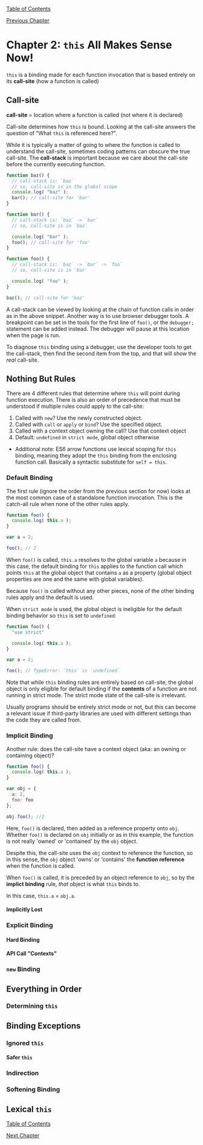 [Table of Contents](_toc.md)

[Previous Chapter](ch1.md)

# Chapter 2: `this` All Makes Sense Now! #
`this` is a binding made for each function invocation that is based entirely
on its **call-site** (how a function is called)

## Call-site ##
**call-site** = location where a function is called (not where it is declared)

Call-site determines how `this` is bound. Looking at the call-site answers the 
question of "What `this` is referenced here?".

While it is typically a matter of going to where the function is called to
understand the call-site, sometimes coding patterns can obscure the true
call-site.  The **call-stack** is important because we care about the call-site
before the currently executing function.

```js
function baz() {
  // call-stack is: `baz`
  // so, call-site is in the global scope
  console.log( "baz" );
  bar(); // call-site for 'bar'
}

function bar() {
  // call-stack is: `baz` -> `bar`
  // so, call-site is in `baz`

  console.log( "bar" );
  foo(); // call-site for 'foo'
}

function foo() {
  // call-stack is: `baz` -> `bar` -> `foo`
  // so, call-site is in 'bar'

  console.log( "foo" );
}

baz(); // call-site for 'baz'
```

A call-stack can be viewed by looking at the chain of function calls in
order as in the above snippet. Another way is to use browser debugger tools.
A breakpoint can be set in the tools for the first line of `foo()`, or the
`debugger;` statement can be added instead.  The debugger will pause at this
location when the page is run.  

To diagnose `this` binding using a debugger, use the developer tools to get
the call-stack, then find the second item from the top, and that will show the
*real* call-site.

## Nothing But Rules ##
There are 4 different rules that determine where `this` will
point during function execution.  There is also an order of
precedence that must be understood if multiple rules could
apply to the call-site:

1. Called with `new`? Use the newly constructed object.
2. Called with `call` or `apply` or `bind`? Use the specified
object.
3. Called with a context object owning the call? Use that
context object
4. Default: `undefined` in `strict mode`, global object
otherwise

- Additional note: ES6 arrow functions use lexical scoping for `this`
binding, meaning they adopt the `this` binding from the enclosing 
function call.  Basically a syntactic substitute for `self = this`.

### Default Binding ###
The first rule (ignore the order from the previous section for now) looks at 
the most common case of a standalone function invocation.  This is the 
catch-all rule when none of the other rules apply.

```js
function foo() {
  console.log( this.a );
}

var a = 2;

foo(); // 2
```

When `foo()` is called, `this.a` resolves to the global variable
`a` because in this case, the default binding for `this` applies
to the function call which points `this` at the global object
that contains `a` as a property (global object properties are
one and the same with global variables).

Because `foo()` is called without any other pieces, none of the
other binding rules apply and the default is used.

When `strict mode` is used, the global object is ineligible for
the default binding behavior so `this` is set to `undefined`:

```js
function foo() {
  "use strict"

  console.log( this.a );
}

var a = 2;

foo(); // TypeError: `this` is `undefined`
```

Note that while `this` binding rules are entirely based on
call-site, the global object is only eligible for default
binding if the **contents** of a function are not running
in strict mode.  The strict mode state of the call-site is
irrelevant.

Usually programs should be entirely strict mode or not, but
this can become a relevant issue if third-party libraries are
used with different settings than the code they are called from.

### Implicit Binding ###
Another rule: does the call-site have a context object (aka: an owning
or containing object)?

```js
function foo() {
  console.log( this.a );
}

var obj = {
  a: 2,
  foo: foo
};

obj.foo(); //2
```

Here, `foo()` is declared, then added as a reference property onto `obj`. 
Whether `foo()` is declared on `obj` initially or as in this example, the
function is not really 'owned' or 'contained' by the `obj` object.

Despite this, the call-site uses the `obj` context to reference the function, 
so in this sense, the `obj` object 'owns' or 'contains' the 
**function reference** when the function is called.

When `foo()` is called, it is preceded by an object reference to `obj`, so
by the **implict binding** rule, *that* object is what `this` binds to.

In this case, `this.a` = `obj.a`.

#### Implicitly Lost ####

### Explicit Binding ###

#### Hard Binding ####

#### API Call "Contexts" ####

### `new` Binding ###

## Everything in Order ##

### Determining `this` ###

## Binding Exceptions ##

### Ignored `this` ###

#### Safer `this` ####

### Indirection ###

### Softening Binding ###

## Lexical `this` ##

[Table of Contents](_toc.md)

[Next Chapter](ch3.md)
